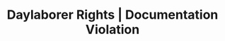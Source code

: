 ---
title: Daylaborer Rights | Documentation Violation
layout: entitlement
name: Day Laborer
experience: "I am being asked to show too much documentation."
right: equality-rights

entitlement:
  - header: You have the right to be treated equally.
  - description: "This federal law prohibits: 1) citizenship status discrimination in hiring, firing, or recruitment or referral for a fee, 2) national origin discrimination in hiring, firing, or recruitment or referral for a fee, 3) document abuse (unfair documentary practices during the employment eligibility verification, Form I-9, process, and 4) retaliation or intimidation. You have the right to be awarded compensatory and punitive damage awards in intentional discrimination cases."

actions:
  - { header: "File a charge to protect yourself.", description: "You have a right to be treated equally, start by filing a charge with the Department of Justice.", id: "doj-claim", cta: "File Now" }

---